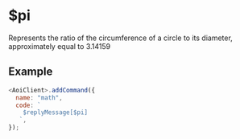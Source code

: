 # $pi

Represents the ratio of the circumference of a circle to its diameter, approximately equal to 3.14159

## Example

```js
<AoiClient>.addCommand({
  name: "math",
  code: `
    $replyMessage[$pi]
   `,
});
```
